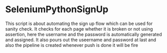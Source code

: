 # SeleniumPythonSignUp

This script is about automating the sign up flow which can be used for sanity check. It checks for each page whether it is broken or not using assertion, here the username and the password is automatically generated and assigned. It also pours out the useername and password at last and also the pipeline is created whenever push is done it will be fire
